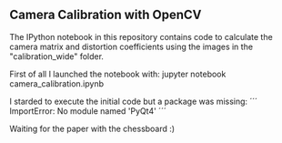 ## Camera Calibration with OpenCV

The IPython notebook in this repository contains code to calculate the camera matrix and distortion coefficients using the images in the "calibration_wide" folder.

First of all I launched the notebook with:
jupyter notebook camera_calibration.ipynb

I starded to execute the initial code but a package was missing:
´´´
ImportError: No module named 'PyQt4'
´´´

Waiting for the paper with the chessboard :)
